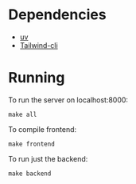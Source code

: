 Dependencies
============

- [uv](https://docs.astral.sh/uv/)
- [Tailwind-cli](https://tailwindcss.com/docs/installation/tailwind-cli)

Running
=======

To run the server on localhost:8000:

```make
make all
```

To compile frontend:


```make
make frontend
```

To run just the backend:

```make
make backend
```
